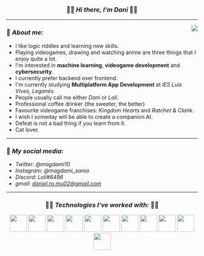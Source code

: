 <h3 align="center">🔹🔷 <b><i>Hi there, I'm Dani</b></i> 🔷🔹</h3>

---

<img align="right" src="https://i.imgur.com/uNdDoPT.gif"/>

### 🔷 *About me:*
- I like logic riddles and learning new skills.
- Playing videogames, drawing and watching anime are three things that I enjoy quite a lot.
- I'm interested in **machine learning**, **videogame development** and **cybersecurity**.
- I currently prefer backend over frontend. 
- I'm currently studying **Multiplatform App Development** at *IES Luis Vives, Leganés*.
- People usually call me either *Dani* or *Loli*.
- Professional coffee drinker (the sweeter, the better)
- Favourite videogame franchises: *Kingdom Hearts* and *Ratchet & Clank*.
- I wish I someday will be able to create a companion AI.
- Defeat is not a bad thing if you learn from it.
- Cat lover.

---

### 🔷 *My social media:*
- *Twitter: @magdami10*
- *Instagram: @magdami_sama*
- *Discord: Loli#6496*
- *gmail: daniel.ro.mu02@gmail.com*

---

<h3 align="center"> 🔹🔷 <b><i>Technologies I've worked with:</b></i> 🔷🔹 </h3>
<div align="center">
  <img src="https://upload.wikimedia.org/wikipedia/commons/thumb/7/74/Kotlin_Icon.png/768px-Kotlin_Icon.png" height=45/>
  <img src="https://brandslogos.com/wp-content/uploads/images/large/java-logo-1.png" height=45/>
  <img src="https://upload.wikimedia.org/wikipedia/commons/thumb/d/d5/CSS3_logo_and_wordmark.svg/1200px-CSS3_logo_and_wordmark.svg.png" height=45/>
  <img src="https://upload.wikimedia.org/wikipedia/commons/thumb/6/61/HTML5_logo_and_wordmark.svg/512px-HTML5_logo_and_wordmark.svg.png" height=45/>
  <img src="https://miro.medium.com/max/650/1*zzvdRmHGGXONZpuQ2FeqsQ.png" height=45/>
  <img src="https://www.docker.com/sites/default/files/d8/2019-07/vertical-logo-monochromatic.png" height=45/>
  <img src="https://distreau.com/github.svg" height=45/>
  <img src="https://resources.jetbrains.com/storage/products/intellij-idea/img/meta/intellij-idea_logo_300x300.png" height=45/>
  <img src="https://user-images.githubusercontent.com/674621/71187801-14e60a80-2280-11ea-94c9-e56576f76baf.png" height=45/>
  <img src="https://1.bp.blogspot.com/-LgTa-xDiknI/X4EflN56boI/AAAAAAAAPuk/24YyKnqiGkwRS9-_9suPKkfsAwO4wHYEgCLcBGAsYHQ/s0/image9.png" height=45/>
  <img src="https://upload.wikimedia.org/wikipedia/commons/thumb/9/97/Sqlite-square-icon.svg/2048px-Sqlite-square-icon.svg.png" height=45/>
</div>
